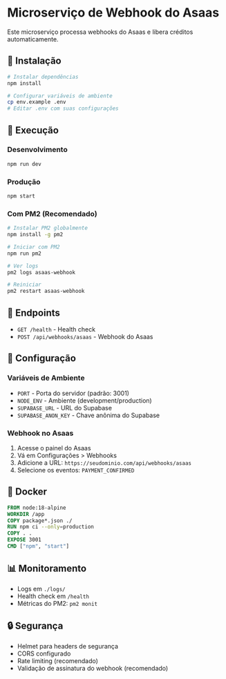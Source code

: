 # Microserviço de Webhook do Asaas

Este microserviço processa webhooks do Asaas e libera créditos automaticamente.

## 🚀 Instalação

```bash
# Instalar dependências
npm install

# Configurar variáveis de ambiente
cp env.example .env
# Editar .env com suas configurações
```

## 🏃 Execução

### Desenvolvimento
```bash
npm run dev
```

### Produção
```bash
npm start
```

### Com PM2 (Recomendado)
```bash
# Instalar PM2 globalmente
npm install -g pm2

# Iniciar com PM2
npm run pm2

# Ver logs
pm2 logs asaas-webhook

# Reiniciar
pm2 restart asaas-webhook
```

## 📡 Endpoints

- `GET /health` - Health check
- `POST /api/webhooks/asaas` - Webhook do Asaas

## 🔧 Configuração

### Variáveis de Ambiente

- `PORT` - Porta do servidor (padrão: 3001)
- `NODE_ENV` - Ambiente (development/production)
- `SUPABASE_URL` - URL do Supabase
- `SUPABASE_ANON_KEY` - Chave anônima do Supabase

### Webhook no Asaas

1. Acesse o painel do Asaas
2. Vá em Configurações > Webhooks
3. Adicione a URL: `https://seudominio.com/api/webhooks/asaas`
4. Selecione os eventos: `PAYMENT_CONFIRMED`

## 🐳 Docker

```dockerfile
FROM node:18-alpine
WORKDIR /app
COPY package*.json ./
RUN npm ci --only=production
COPY . .
EXPOSE 3001
CMD ["npm", "start"]
```

## 📊 Monitoramento

- Logs em `./logs/`
- Health check em `/health`
- Métricas do PM2: `pm2 monit`

## 🔒 Segurança

- Helmet para headers de segurança
- CORS configurado
- Rate limiting (recomendado)
- Validação de assinatura do webhook (recomendado)
